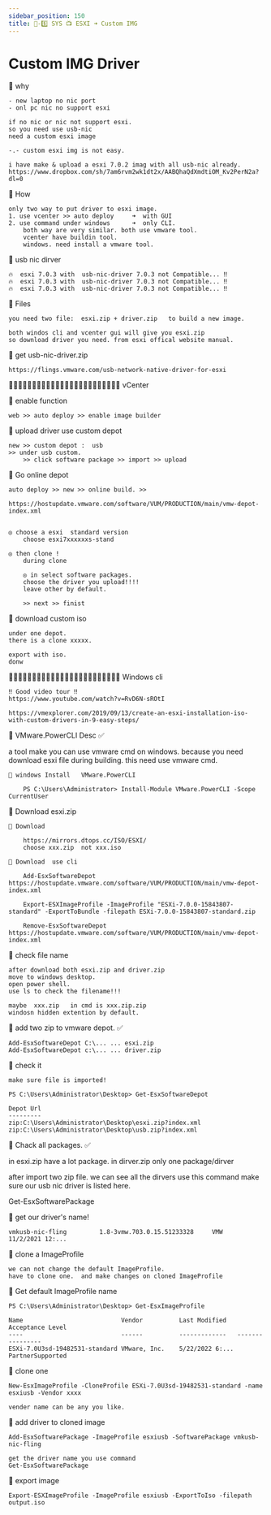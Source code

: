 ```yaml
---
sidebar_position: 150
title: 🎪-5️⃣ SYS 📺 ESXI ➜ Custom IMG
---
```


# Custom IMG Driver 



🔵 why

    - new laptop no nic port 
    - onl pc nic no support esxi

    if no nic or nic not support esxi.
    so you need use usb-nic
    need a custom esxi image 

    -.- custom esxi img is not easy. 

    i have make & upload a esxi 7.0.2 imag with all usb-nic already.
    https://www.dropbox.com/sh/7am6rvm2wk1dt2x/AABQhaQdXmdtiOM_Kv2PerN2a?dl=0



🔵 How

    only two way to put driver to esxi image.
    1. use vcenter >> auto deploy     ➜  with GUI
    2. use command under windows      ➜  only CLI.
        both way are very similar. both use vmware tool.
        vcenter have buildin tool.
        windows. need install a vmware tool.



🔵 usb nic dirver

    🔥  esxi 7.0.3 with  usb-nic-driver 7.0.3 not Compatible... ‼️
    🔥  esxi 7.0.3 with  usb-nic-driver 7.0.3 not Compatible... ‼️
    🔥  esxi 7.0.3 with  usb-nic-driver 7.0.3 not Compatible... ‼️



🔵 Files 

    you need two file:  esxi.zip + driver.zip   to build a new image.
    
    both windos cli and vcenter gui will give you esxi.zip 
    so download driver you need. from esxi offical website manual.



🔵 get usb-nic-driver.zip

    https://flings.vmware.com/usb-network-native-driver-for-esxi



🔵🔵🔵🔵🔵🔵🔵🔵🔵🔵🔵🔵🔵🔵🔵🔵🔵🔵🔵🔵🔵🔵🔵🔵 vCenter 


🔶 enable function

    web >> auto deploy >> enable image builder 


🔶 upload driver  use custom depot

    new >> custom depot :  usb 
    >> under usb custom.    
        >> click software package >> import >> upload 


🔶 Go online depot 


    auto deploy >> new >> online build. >>

    https://hostupdate.vmware.com/software/VUM/PRODUCTION/main/vmw-depot-index.xml


    ◎ choose a esxi  standard version
        choose esxi7xxxxxxs-stand 

    ◎ then clone ! 
        during clone 

        ◎ in select software packages.
        choose the driver you upload!!!! 
        leave other by default.

        >> next >> finist 


🔶 download custom iso

    under one depot.
    there is a clone xxxxx.

    export with iso. 
    donw 






🔵🔵🔵🔵🔵🔵🔵🔵🔵🔵🔵🔵🔵🔵🔵🔵🔵🔵🔵🔵🔵🔵🔵🔵 Windows cli 

    ‼️ Good video tour ‼️
    https://www.youtube.com/watch?v=RvD6N-sROtI

    https://vmexplorer.com/2019/09/13/create-an-esxi-installation-iso-with-custom-drivers-in-9-easy-steps/




🔵 VMware.PowerCLI Desc ✅

  a tool make you can use vmware cmd on windows.
  because you need download esxi file during building.
  this need use vmware cmd.


    🔶 windows Install   VMware.PowerCLI

        PS C:\Users\Administrator> Install-Module VMware.PowerCLI -Scope CurrentUser



🔵 Download esxi.zip


    🔶 Download 

        https://mirrors.dtops.cc/ISO/ESXI/
        choose xxx.zip  not xxx.iso

    🔶 Download  use cli 

        Add-EsxSoftwareDepot https://hostupdate.vmware.com/software/VUM/PRODUCTION/main/vmw-depot-index.xml

        Export-ESXImageProfile -ImageProfile "ESXi-7.0.0-15843807-standard" -ExportToBundle -filepath ESXi-7.0.0-15843807-standard.zip

        Remove-EsxSoftwareDepot https://hostupdate.vmware.com/software/VUM/PRODUCTION/main/vmw-depot-index.xml



🔵 check file name

    after download both esxi.zip and driver.zip
    move to windows desktop.
    open power shell.
    use ls to check the filename!!!

    maybe  xxx.zip   in cmd is xxx.zip.zip  
    windosn hidden extention by default.


🔵 add two zip to vmware depot. ✅

    Add-EsxSoftwareDepot C:\... ... esxi.zip
    Add-EsxSoftwareDepot c:\... ... driver.zip


🔶 check it 

    make sure file is imported! 

    PS C:\Users\Administrator\Desktop> Get-EsxSoftwareDepot

    Depot Url
    ---------
    zip:C:\Users\Administrator\Desktop\esxi.zip?index.xml
    zip:C:\Users\Administrator\Desktop\usb.zip?index.xml


🔵 Chack all packages. ✅

  in esxi.zip have a lot package.
  in dirver.zip only one package/dirver

  after import two zip file.
  we can see all the dirvers use this command
  make sure our usb nic driver is listed here.

  Get-EsxSoftwarePackage


🔶 get our driver's name!

    vmkusb-nic-fling         1.8-3vmw.703.0.15.51233328     VMW        11/2/2021 12:...



🔵  clone a ImageProfile

    we can not change the default ImageProfile.
    have to clone one.  and make changes on cloned ImageProfile


🔶 Get default ImageProfile name

    PS C:\Users\Administrator\Desktop> Get-EsxImageProfile

    Name                           Vendor          Last Modified   Acceptance Level
    ----                           ------          -------------   ----------------
    ESXi-7.0U3sd-19482531-standard VMware, Inc.    5/22/2022 6:... PartnerSupported


🔶 clone one 

    New-EsxImageProfile -CloneProfile ESXi-7.0U3sd-19482531-standard -name esxiusb -Vendor xxxx

    vender name can be any you like.



🔵 add driver to cloned image

    Add-EsxSoftwarePackage -ImageProfile esxiusb -SoftwarePackage vmkusb-nic-fling

    get the driver name you use command
    Get-EsxSoftwarePackage


🔵 export image

    Export-ESXImageProfile -ImageProfile esxiusb -ExportToIso -filepath output.iso





